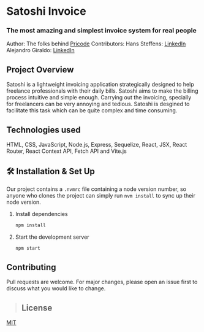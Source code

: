 # Satoshi Invoice
### The most amazing and simplest invoice system for real people
Author: The folks behind <a href="https://pricode.io/" target="_blank">Pricode</a>
Contributors:
Hans Steffens: <a href="https://www.linkedin.com/in/hanscode/" target="_blank">LinkedIn</a>
Alejandro Giraldo: <a href="https://www.linkedin.com/in/alejandro-giraldo-63146ba1/" target="_blank">LinkedIn</a>

## Project Overview
Satoshi is a lightweight invoicing application strategically designed to help freelance professionals with their daily bills. Satoshi aims to make the billing process intuitive and simple enough. Carrying out the invoicing, specially for freelancers can be very annoying and tedious. Satoshi is desgined to facilitate this task which can be quite complex and time consuming.


## Technologies used
HTML, CSS, JavaScript, Node.js, Express, Sequelize, React, JSX, React Router, React Context API, Fetch API and Vite.js

## 🛠 Installation & Set Up

Our project contains a `.nvmrc` file containing a node version number, so anyone who clones the project can simply run 
`nvm install` to sync up their node version.

1. Install dependencies

   ```sh
   npm install
   ```

2. Start the development server

   ```sh
   npm start

## Contributing
Pull requests are welcome. For major changes, please open an issue first to discuss what you would like to change.

>## License
<a href="https://choosealicense.com/licenses/mit/" target="_blank">MIT</a>
